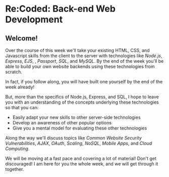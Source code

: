 # Re:Coded: Back-end Web Development

## Welcome!

Over the course of this week we'll take your existing HTML, CSS, and Javascript skills from the client to the server with technologies like _Node.js_, _Express_, _EJS_, , _Passport_, _SQL_, and _MySQL_. By the end of the week you'll be able to build your own website backends using these technologies from scratch.

In fact, if you follow along, you will have built one yourself by the end of the week already!

But, more than the specifics of Node.js, Express, and SQL, I hope to leave you with an understanding of the concepts underlying these technologies so that you can:

- Easily adapt your new skills to other server-side technologies
- Develop an awareness of other popular options
- Give you a mental model for evaluating these other technologies

Along the way we'll discuss topics like _Common Website Security Vulnerabilities_, _AJAX_, _OAuth_, _Scaling_, _NoSQL_, _Mobile Apps_, and _Cloud Computing_.

We will be moving at a fast pace and covering a lot of material! Don't get discouraged! I am here for you the whole week, and we will get through it together.